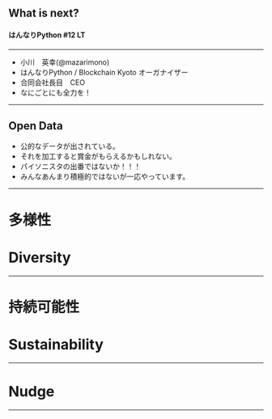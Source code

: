 
## What is next?

#### はんなりPython #12 LT

---    
      
* 小川　英幸(@mazarimono)     
* はんなりPython / Blockchain Kyoto オーガナイザー     
* 合同会社長目　CEO
* なにごとにも全力を！    
     
---     
     
## Open Data
* 公的なデータが出されている。     
* それを加工すると賞金がもらえるかもしれない。     
* パイソニスタの出番ではないか！！！     
* みんなあんまり積極的ではないが一応やっています。     
      
---

# 多様性
# Diversity

---      
     
# 持続可能性
# Sustainability

---     

# Nudge

---    